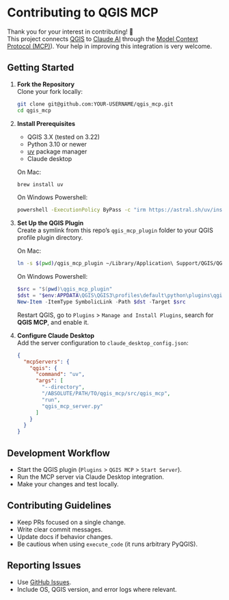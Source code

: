 

# Contributing to QGIS MCP

Thank you for your interest in contributing! 🎉  
This project connects [QGIS](https://qgis.org/) to [Claude AI](https://claude.ai/chat) through the [Model Context Protocol (MCP)](https://modelcontextprotocol.io/docs/getting-started/intro)). Your help in improving this integration is very welcome.

## Getting Started

1. **Fork the Repository**  
   Clone your fork locally:
   ```bash
   git clone git@github.com:YOUR-USERNAME/qgis_mcp.git
   cd qgis_mcp
   ```

2. **Install Prerequisites**  
   - QGIS 3.X (tested on 3.22)  
   - Python 3.10 or newer  
   - [uv](https://docs.astral.sh/uv/getting-started/installation/) package manager  
   - Claude desktop  

   On Mac:
   ```bash
   brew install uv
   ```

   On Windows Powershell:
   ```bash
   powershell -ExecutionPolicy ByPass -c "irm https://astral.sh/uv/install.ps1 | iex"
   ```

3. **Set Up the QGIS Plugin**  
   Create a symlink from this repo’s `qgis_mcp_plugin` folder to your QGIS profile plugin directory.

   On Mac:
   ```bash
   ln -s $(pwd)/qgis_mcp_plugin ~/Library/Application\ Support/QGIS/QGIS3/profiles/default/python/plugins/qgis_mcp
   ```

   On Windows Powershell:
   ```powershell
   $src = "$(pwd)\qgis_mcp_plugin"
   $dst = "$env:APPDATA\QGIS\QGIS3\profiles\default\python\plugins\qgis_mcp"
   New-Item -ItemType SymbolicLink -Path $dst -Target $src
   ```

   Restart QGIS, go to `Plugins` > `Manage and Install Plugins`, search for **QGIS MCP**, and enable it.

4. **Configure Claude Desktop**  
   Add the server configuration to `claude_desktop_config.json`:
   ```json
   {
     "mcpServers": {
       "qgis": {
         "command": "uv",
         "args": [
           "--directory",
           "/ABSOLUTE/PATH/TO/qgis_mcp/src/qgis_mcp",
           "run",
           "qgis_mcp_server.py"
         ]
       }
     }
   }
   ```

## Development Workflow

- Start the QGIS plugin (`Plugins` > `QGIS MCP` > `Start Server`).
- Run the MCP server via Claude Desktop integration.
- Make your changes and test locally.

## Contributing Guidelines

- Keep PRs focused on a single change.
- Write clear commit messages.
- Update docs if behavior changes.
- Be cautious when using `execute_code` (it runs arbitrary PyQGIS).

## Reporting Issues

- Use [GitHub Issues](https://github.com/jjsantos01/qgis_mcp/issues).
- Include OS, QGIS version, and error logs where relevant.